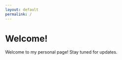 ```yaml
---
layout: default
permalink: /
---
```


# Welcome!

Welcome to my personal page! Stay tuned for updates.


